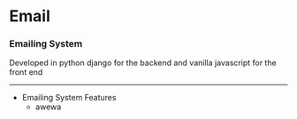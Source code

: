 # Email

### Emailing System 
Developed in python django for the backend and vanilla javascript for the front end
***
+ Emailing System Features
    - awewa
